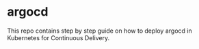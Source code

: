 # argocd
This repo contains step by step guide on how to deploy argocd in Kubernetes for Continuous Delivery.

